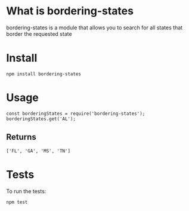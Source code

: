 # What is bordering-states
bordering-states is a module that allows you to search for all states that border the requested state

# Install
```
npm install bordering-states
```

# Usage
```
const borderingStates = require('bordering-states');
borderingStates.get('AL');
```

## Returns
```
['FL', 'GA', 'MS', 'TN']
```

# Tests
To run the tests:
```
npm test
```

